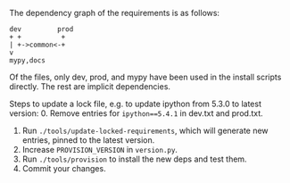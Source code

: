 The dependency graph of the requirements is as follows:

```
dev         prod
+ +          +
| +->common<-+
v
mypy,docs
```

Of the files, only dev, prod, and mypy have been used in the install
scripts directly. The rest are implicit dependencies.

Steps to update a lock file, e.g. to update ipython from 5.3.0 to latest version:
0. Remove entries for `ipython==5.4.1` in dev.txt and prod.txt.
1. Run `./tools/update-locked-requirements`, which will generate new entries, pinned to the latest version.
2. Increase `PROVISION_VERSION` in `version.py`.
3. Run `./tools/provision` to install the new deps and test them.
4. Commit your changes.

